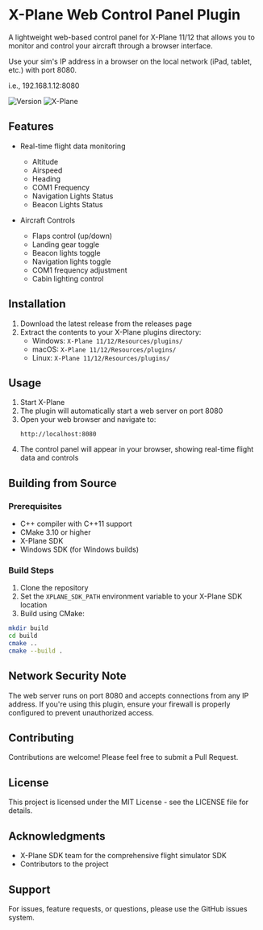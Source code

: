 # X-Plane Web Control Panel Plugin

A lightweight web-based control panel for X-Plane 11/12 that allows you to monitor and control your aircraft through a browser interface.

Use your sim's IP address in a browser on the local network (iPad, tablet, etc.) with port 8080.

i.e., 192.168.1.12:8080

![Version](https://img.shields.io/badge/version-0.0.1b-blue.svg)
![X-Plane](https://img.shields.io/badge/X--Plane-11/12-green.svg)

## Features

- Real-time flight data monitoring
  - Altitude
  - Airspeed
  - Heading
  - COM1 Frequency
  - Navigation Lights Status
  - Beacon Lights Status

- Aircraft Controls
  - Flaps control (up/down)
  - Landing gear toggle
  - Beacon lights toggle
  - Navigation lights toggle
  - COM1 frequency adjustment
  - Cabin lighting control

## Installation

1. Download the latest release from the releases page
2. Extract the contents to your X-Plane plugins directory:
   - Windows: `X-Plane 11/12/Resources/plugins/`
   - macOS: `X-Plane 11/12/Resources/plugins/`
   - Linux: `X-Plane 11/12/Resources/plugins/`

## Usage

1. Start X-Plane
2. The plugin will automatically start a web server on port 8080
3. Open your web browser and navigate to:
   ```
   http://localhost:8080
   ```
4. The control panel will appear in your browser, showing real-time flight data and controls

## Building from Source

### Prerequisites

- C++ compiler with C++11 support
- CMake 3.10 or higher
- X-Plane SDK
- Windows SDK (for Windows builds)

### Build Steps

1. Clone the repository
2. Set the `XPLANE_SDK_PATH` environment variable to your X-Plane SDK location
3. Build using CMake:
```bash
mkdir build
cd build
cmake ..
cmake --build .
```

## Network Security Note

The web server runs on port 8080 and accepts connections from any IP address. If you're using this plugin, ensure your firewall is properly configured to prevent unauthorized access.

## Contributing

Contributions are welcome! Please feel free to submit a Pull Request.

## License

This project is licensed under the MIT License - see the LICENSE file for details.

## Acknowledgments

- X-Plane SDK team for the comprehensive flight simulator SDK
- Contributors to the project

## Support

For issues, feature requests, or questions, please use the GitHub issues system.
